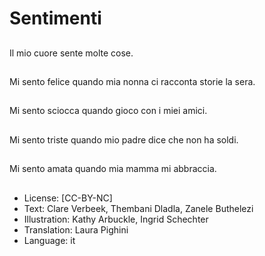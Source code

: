 # Sentimenti

##
Il mio cuore sente molte cose.

##
Mi sento felice quando mia nonna ci racconta storie la sera.

##
Mi sento sciocca quando gioco con i miei amici.

##
Mi sento triste quando mio padre dice che non ha soldi.

##
Mi sento amata quando mia mamma mi abbraccia.

##
* License: [CC-BY-NC]
* Text: Clare Verbeek, Thembani Dladla, Zanele Buthelezi
* Illustration: Kathy Arbuckle, Ingrid Schechter
* Translation: Laura Pighini
* Language: it
